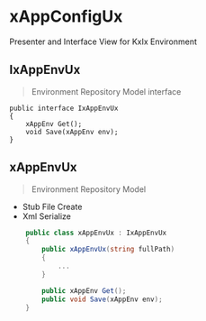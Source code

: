 # xAppConfigUx
Presenter and Interface View for KxIx Environment

## IxAppEnvUx
> Environment Repository Model interface

    public interface IxAppEnvUx
    {
        xAppEnv Get();
        void Save(xAppEnv env);
    }

## xAppEnvUx
> Environment Repository Model
- Stub File Create
- Xml Serialize

```c#
    public class xAppEnvUx : IxAppEnvUx
    {
        public xAppEnvUx(string fullPath)
        {  
            ...
        }

        public xAppEnv Get();
        public void Save(xAppEnv env);
    }
```
